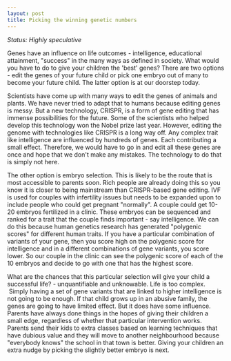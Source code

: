 ```yaml
---
layout: post
title: Picking the winning genetic numbers
---
```



*Status: Highly speculative*

Genes have an influence on life outcomes - intelligence, educational attainment, "success" in the many ways as defined in society. What would you have to do to give your children the 'best' genes? There are two options - edit the genes of your future child or pick one embryo out of many to become your future child. The latter option is at our doorstep today.

Scientists have come up with many ways to edit the genes of animals and plants. We have never tried to adapt that to humans because editing genes is messy. But a new technology, CRISPR, is a form of gene editing that has immense possibilities for the future. Some of the scientists who helped develop this technology won the Nobel prize last year. However, editing the genome with technologies like CRISPR is a long way off. Any complex trait like intelligence are influenced by hundreds of genes. Each contributing a small effect. Therefore, we would have to go in and edit all these genes are once and hope that we don't make any mistakes. The technology to do that is simply not here.

The other option is embryo selection. This is likely to be the route that is most accessible to parents soon. Rich people are already doing this so you know it is closer to being mainstream than CRISPR-based gene editing. IVF is used for couples with infertility issues but needs to be expanded upon to include people who could get pregnant "normally". A couple could get 10-20 embryos fertilized in a clinic. These embryos can be sequenced and ranked for a trait that the couple finds important - say intelligence. We can do this because human genetics research has generated "polygenic scores" for different human traits. If you have a particular combination of variants of your gene, then you score high on the polygenic score for intelligence and in a different combinations of gene variants, you score lower. So our couple in the clinic can see the polygenic score of each of the 10 embryos and decide to go with one that has the highest score.

What are the chances that this particular selection will give your child a successful life? - unquantifiable and unknowable. Life is too complex.  Simply having a set of gene variants that are linked to higher intelligence is not going to be enough. If that child grows up in an abusive family, the genes are going to have limited effect. But it does have some influence. Parents have always done things in the hopes of giving their children a small edge, regardless of whether that particular intervention works. Parents send their kids to extra classes based on learning techniques that have dubious value and they will move to another neighbourhood because "everybody knows" the school in that town is better. Giving your children an extra nudge by picking the slightly better embryo is next.
